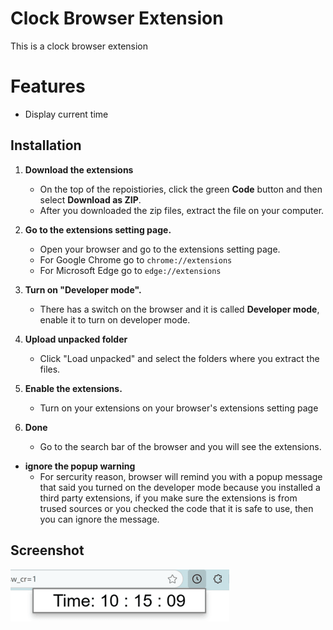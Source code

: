 # Clock Browser Extension

This is a clock browser extension

# Features

   - Display current time 

## Installation
1. **Download the extensions**
   - On the top of the repoistiories, click the green **Code** button and then select **Download as ZIP**.
   - After you downloaded the zip files, extract the file on your computer.
   
3. **Go to the extensions setting page.**
   - Open your browser and go to the extensions setting page.
   - For Google Chrome go to ````chrome://extensions```` 
   - For Microsoft Edge go to ````edge://extensions````
4. **Turn on "Developer mode".**
   - There has a switch on the browser and it is called **Developer mode**, enable it to turn on developer mode.
5. **Upload unpacked folder**
   - Click "Load unpacked" and select the folders where you extract the files.
6. **Enable the extensions.**
   - Turn on your extensions on your browser's extensions setting page
7. **Done**
   - Go to the search bar of the browser and you will see the extensions.
  
- **ignore the popup warning**
  - For sercurity reason, browser will remind you with a popup message that said you turned on the developer mode because you installed a third party extensions, if you make sure the extensions is from trused sources or you checked the code that it is safe to use, then you can ignore the message.

## Screenshot
![screenshot](screenshot.png)